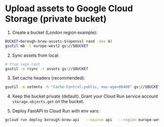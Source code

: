 # Upload assets to Google Cloud Storage (private bucket)

1) Create a bucket (London region example):

```bash
BUCKET=borough-brew-assets-$(openssl rand -hex 4)
gsutil mb -l europe-west2 gs://$BUCKET
```

2) Sync assets from local:

```bash
# from repo root
gsutil -m rsync -r assets gs://$BUCKET
```

3) Set cache headers (recommended):

```bash
gsutil -m setmeta -h "Cache-Control:public, max-age=86400" gs://$BUCKET/**
```

4) Keep the bucket private (default). Grant your Cloud Run service account `storage.objects.get` on the bucket.

5) Deploy FastAPI to Cloud Run with env vars:

```bash
gcloud run deploy borough-brew-api   --source api   --region europe-west2   --allow-unauthenticated   --set-env-vars STORAGE_MODE=gcs,BUCKET_NAME=$BUCKET,SIGNED_URL_TTL_MIN=30,API_KEY=demo-key-123   --max-instances=3
```
